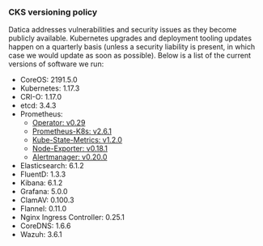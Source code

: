 ### CKS versioning policy
Datica addresses vulnerabilities and security issues as they become publicly available. Kubernetes upgrades and deployment tooling updates happen on a quarterly basis (unless a security liability is present, in which case we would update as soon as possible). Below is a list of the current versions of software we run:

- CoreOS: 2191.5.0
- Kubernetes: 1.17.3
- CRI-O: 1.17.0
- etcd: 3.4.3
- Prometheus:
  - [Operator: v0.29](https://github.com/coreos/prometheus-operator/tree/v0.29.0/Documentation)
  - [Prometheus-K8s: v2.6.1](https://github.com/prometheus/prometheus/tree/v2.6.1/docs)
  - [Kube-State-Metrics: v1.2.0](https://github.com/kubernetes/kube-state-metrics/tree/v1.2.0/Documentation)
  - [Node-Exporter: v0.18.1](https://github.com/prometheus/node_exporter/blob/release-0.18/README.md)
  - [Alertmanager: v0.20.0](https://github.com/prometheus/alertmanager/blob/v0.20.0/README.md)
- Elasticsearch: 6.1.2
- FluentD: 1.3.3
- Kibana: 6.1.2
- Grafana: 5.0.0
- ClamAV: 0.100.3
- Flannel: 0.11.0
- Nginx Ingress Controller: 0.25.1
- CoreDNS: 1.6.6
- Wazuh: 3.6.1